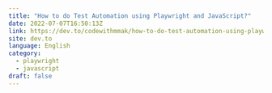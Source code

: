 ```yaml
---
title: "How to do Test Automation using Playwright and JavaScript?"
date: 2022-07-07T16:50:13Z
link: https://dev.to/codewithmmak/how-to-do-test-automation-using-playwright-and-javascript-2ebg?utm_medium=RSS&utm_source=news.12bit.vn
site: dev.to
language: English
category:
  - playwright
  - javascript
draft: false
---
```

